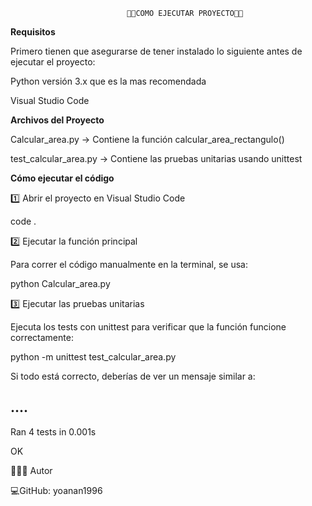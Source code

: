                               👨‍💻COMO EJECUTAR PROYECTO👨‍💻

**Requisitos**

Primero tienen que asegurarse de tener instalado lo siguiente antes de ejecutar el proyecto:

Python versión 3.x que es la mas recomendada

Visual Studio Code


**Archivos del Proyecto**

Calcular_area.py → Contiene la función calcular_area_rectangulo()

test_calcular_area.py → Contiene las pruebas unitarias usando unittest


**Cómo ejecutar el código**


1️⃣ Abrir el proyecto en Visual Studio Code

 code .

2️⃣ Ejecutar la función principal

 Para correr el código manualmente en la terminal, se usa:

 python Calcular_area.py


3️⃣ Ejecutar las pruebas unitarias

Ejecuta los tests con unittest para verificar que la función funcione correctamente:

 python -m unittest test_calcular_area.py

Si todo está correcto, deberías de ver un mensaje similar a:

 ....
 ----------------------------------------------------------------------
 Ran 4 tests in 0.001s

 OK


💪👨‍💻 Autor

 💻GitHub: yoanan1996